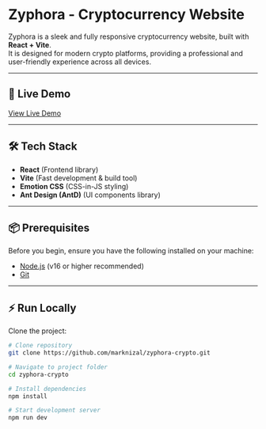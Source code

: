 # Zyphora - Cryptocurrency Website

Zyphora is a sleek and fully responsive cryptocurrency website, built with **React + Vite**.  
It is designed for modern crypto platforms, providing a professional and user-friendly experience across all devices.

---

## 🚀 Live Demo
[View Live Demo](https://marknizal.github.io/zyphora-crypto/)

---

## 🛠️ Tech Stack
- **React** (Frontend library)
- **Vite** (Fast development & build tool)
- **Emotion CSS** (CSS-in-JS styling)
- **Ant Design (AntD)** (UI components library)

---

## 📦 Prerequisites
Before you begin, ensure you have the following installed on your machine:
- [Node.js](https://nodejs.org/) (v16 or higher recommended)  
- [Git](https://git-scm.com/)  

---

## ⚡ Run Locally
Clone the project:

```bash
# Clone repository
git clone https://github.com/marknizal/zyphora-crypto.git

# Navigate to project folder
cd zyphora-crypto

# Install dependencies
npm install

# Start development server
npm run dev
